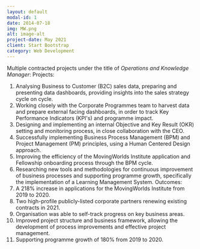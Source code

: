 ```yaml
---
layout: default
modal-id: 1
date: 2014-07-18
img: MW.png
alt: image-alt
project-date: May 2021
client: Start Bootstrap
category: Web Development
---
```

Multiple contracted projects under the title of <i>Operations and Knowledge Manager</i>:
Projects: 
1. Analysing Business to Customer (B2C) sales data, preparing and presenting data dashboards, providing insights into the sales strategy cycle on cycle.
2. Working closely with the Corporate Programmes team to harvest data and prepare external facing dashboards, in order to track Key Performance Indicators (KPI's) and programme impact.
3. Designing and implementing an internal Objective and Key Result (OKR) setting and monitoring process, in close collaboration with the CEO.
4. Successfully implementing Business Process Management (BPM) and Project Management (PM) principles, using a Human Centered Design approach.
5. Improving the efficiency of the MovingWorlds Institute application and Fellowship onboarding process through the BPM cycle.
6. Researching new tools and methodologies for continuous improvement of business processes and supporting programme growth, specifically the implementation of a Learning Management System.
Outcomes:
1. A 218% increase in applications for the MovingWorlds Institute from 2019 to 2020.
2. Two high-profile publicly-listed corporate partners renewing existing contracts in 2021.
3. Organisation was able to self-track progress on key business areas.
4. Improved project structure and business framework, allowing the development of process improvements and effective project management.
5. Supporting programme growth of 180% from 2019 to 2020.